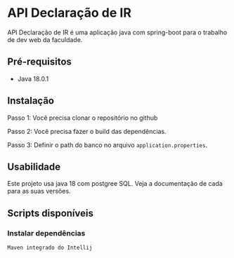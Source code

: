 #  API Declaração de IR

API Declaração de IR é uma aplicação java com spring-boot para o trabalho de dev web da faculdade.

## Pré-requisitos

- Java 18.0.1

## Instalação

Passo 1: Você precisa clonar o repositório no github

Passo 2: Você precisa fazer o build das dependências.

Passo 3: Definir o path do banco no arquivo `application.properties`.


## Usabilidade

Este projeto usa java 18 com postgree SQL. Veja a documentação de cada para as suas versões.

## Scripts disponíveis

### Instalar dependências

```
Maven integrado do Intellij
```
